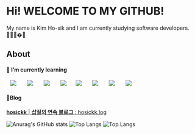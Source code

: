 # Hi! WELCOME TO MY GITHUB!

My name is Kim Ho-sik and I am currently studying software developers.🧑🏻‍💻�🌱

## About

#### 🌱 I’m currently learning
<p>
  <img src="http://img.shields.io/badge/-HTML5-DD4B25?style=for-the-badge&logo=HTML5&logoColor=white"
       style="height: auto; margin-left: 10px; margin-right: 10px;"/>&nbsp
  <img src="http://img.shields.io/badge/-Javascript-F7DF1E?style=for-the-badge&logo=Javascript&logoColor=black"
       style="height: auto; margin-left: 10px; margin-right: 10px;"/>&nbsp
  <img src="http://img.shields.io/badge/-Nodejs-339933?style=for-the-badge&logo=Node.js&logoColor=white"
       style="height: auto; margin-left: 10px; margin-right: 10px;"/>&nbsp 
  <img src="http://img.shields.io/badge/-Express-373737?style=for-the-badge&logo=Express&logoColor=white"
       style="height: auto; margin-left: 10px; margin-right: 10px;"/>
  <img src="http://img.shields.io/badge/-MySQL-4479A1?style=for-the-badge&logo=MySQL&logoColor=white"
       style="height: auto; margin-left: 10px; margin-right: 10px;"/>&nbsp
  <img src="http://img.shields.io/badge/-Sequelize-00AFEE?style=for-the-badge&logo=Sequelize&logoColor=white"
       style="height: auto; margin-left: 10px; margin-right: 10px;"/>&nbsp
  <img src="http://img.shields.io/badge/-React-61DAFB?style=for-the-badge&logo=React&logoColor=white"
       style="height: auto; margin-left: 10px; margin-right: 10px;"/>&nbsp
  <img src="http://img.shields.io/badge/-TypeScript-3178C6?style=for-the-badge&logo=TypeScript&logoColor=white"
       style="height: auto; margin-left: 10px; margin-right: 10px;"/>&nbsp
       
       
</p>

#### 📝Blog
[**hosickk** | **삽질의 연속 블로그** : hosickk.log](https://velog.io/@hosickk)


![Anurag's GitHub stats](https://github-readme-stats.vercel.app/api?username=hosik-GitHub&show_icons=true&theme=algolia)
![Top Langs](https://github-readme-stats.vercel.app/api/top-langs/?username=hosik-GitHub&layout=compact&show_icons=true&theme=algolia)
![Top Langs](https://github-readme-stats.vercel.app/api/top-langs/?username=hosik-GitHub&langs_count=10&layout=compact&theme=dark)



<!--
**hosik-GitHub/hosik-GitHub** is a ✨ _special_ ✨ repository because its `README.md` (this file) appears on your GitHub profile.

Here are some ideas to get you started:

- 🔭 I’m currently working on ...
- 🌱 I’m currently learning ...
- 👯 I’m looking to collaborate on ...
- 🤔 I’m looking for help with ...
- 💬 Ask me about ...
- 📫 How to reach me: ...
- 😄 Pronouns: ...
- ⚡ Fun fact: ...
-->
